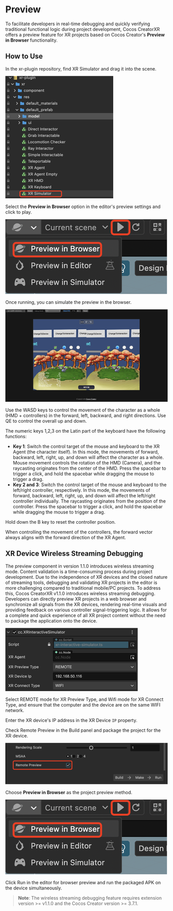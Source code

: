 # Preview

To facilitate developers in real-time debugging and quickly verifying traditional functional logic during project development, Cocos CreatorXR offers a preview feature for XR projects based on Cocos Creator's **Preview in Browser** functionality.

## How to Use

In the xr-plugin repository, find XR Simulator and drag it into the scene.

<img src="preview/xr_web_simulator_prefab.png" alt="xr_web_simulator_prefab" style="zoom:50%;" />

Select the **Preview in Browser** option in the editor's preview settings and click to play.

![preview_in_browser](preview/preview_in_browser.png)

Once running, you can simulate the preview in the browser.

![effect_of_preview_in_browser](preview/effect_of_preview_in_browser.png)

Use the WASD keys to control the movement of the character as a whole (HMD + controllers) in the forward, left, backward, and right directions. Use QE to control the overall up and down.

The numeric keys 1,2,3 on the Latin part of the keyboard have the following functions: 

- **Key 1**: Switch the control target of the mouse and keyboard to the XR Agent (the character itself). In this mode, the movements of forward, backward, left, right, up, and down will affect the character as a whole. Mouse movement controls the rotation of the HMD (Camera), and the raycasting originates from the center of the HMD. Press the spacebar to trigger a click, and hold the spacebar while dragging the mouse to trigger a drag. 
- **Key 2 and 3**: Switch the control target of the mouse and keyboard to the left/right controller, respectively. In this mode, the movements of forward, backward, left, right, up, and down will affect the left/right controller individually. The raycasting originates from the position of the controller. Press the spacebar to trigger a click, and hold the spacebar while dragging the mouse to trigger a drag.

Hold down the B key to reset the controller position.

When controlling the movement of the controllers, the forward vector always aligns with the forward direction of the XR Agent.

## XR Device Wireless Streaming Debugging

The preview component in version 1.1.0 introduces wireless streaming mode. Content validation is a time-consuming process during project development. Due to the independence of XR devices and the closed nature of streaming tools, debugging and validating XR projects in the editor is more challenging compared to traditional mobile/PC projects. To address this, Cocos CreatorXR v1.1.0 introduces wireless streaming debugging. Developers can directly preview XR projects in a web browser and synchronize all signals from the XR devices, rendering real-time visuals and providing feedback on various controller signal-triggering logic. It allows for a complete and quick experience of all XR project content without the need to package the application onto the device.

<img src="preview/xr_preview_by_wireless.png" alt="xr_preview_by_wireless" style="zoom:50%;" />

Select REMOTE mode for XR Preview Type, and Wifi mode for XR Connect Type, and ensure that the computer and the device are on the same WIFI network.

Enter the XR device's IP address in the XR Device `IP` property.

Check Remote Preview in the Build panel and package the project for the XR device.

<img src="preview/remote_preview_type.png" alt="remote_preview_type" style="zoom:50%;" />

Choose **Preview in Browser** as the project preview method.

![preview_in_browser](preview/preview_in_browser.png)

Click Run in the editor for browser preview and run the packaged APK on the device simultaneously.

> **Note**: The wireless streaming debugging feature requires extension version >= v1.1.0 and the Cocos Creator version >= 3.7.1.
